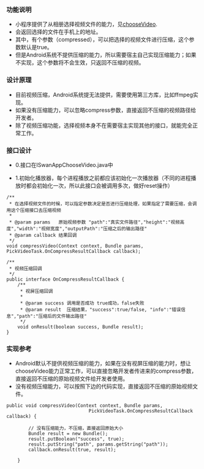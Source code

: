 ### 功能说明

+ 小程序提供了从相册选择视频文件的能力，见[chooseVideo](https://smartprogram.baidu.com/docs/develop/api/media_video/#chooseVideo/).
+ 会返回选择的文件在手机上的地址。
+ 其中，有个参数（compressed），可以把选择的视频文件进行压缩，这个参数默认是true。
+ 但是Android系统不提供压缩的能力，所以需要宿主自己实现压缩能力；如果不实现，这个参数将不会生效，只返回不压缩的视频。

### 设计原理

+ 目前视频压缩，Android系统提无法提供，需要使用第三方库，比如ffmpeg实现。
+ 如果没有压缩能力，可以忽略compress参数，直接返回不压缩的视频路径给开发者。
+ 除了视频压缩功能，选择视频本身不在需要宿主实现其他的接口，就能完全正常工作。

### 接口设计

+ 0.接口在ISwanAppChooseVideo.java中

+ 1.初始化播放器，每个进程播放之前都应该初始化一次播放器（不同的进程播放时都会初始化一次，所以此接口会被调用多次，做好reset操作）

```
/**
 * 在选择视频文件的时候，可以指定参数决定是否进行压缩处理，如果指定了需要压缩，会调用这个压缩接口去压缩视频
 *
 * @param params   原始视频参数 "path":"真实文件路径","height":"视频高度","width":"视频宽度","outputPath":"压缩之后的输出路径"
 * @param callback 结果回调
 */
void compressVideo(Context context, Bundle params, PickVideoTask.OnCompressResultCallback callback);

/**
 * 视频压缩回调
 */
public interface OnCompressResultCallback {
    /**
     * 视屏压缩回调
     *
     * @param success 调用是否成功 true成功，false失败
     * @param result  压缩结果，"success":true/false, "info":"错误信息","path":"压缩后的文件输出路径"
     */
    void onResult(boolean success, Bundle result);
}
```


### 实现参考
+ Android默认不提供视频压缩的能力，如果在没有视屏压缩的能力时，想让chooseVideo能力正常工作，可以直接忽略开发者传进来的compress参数，直接返回不压缩的原始视频文件给开发者使用。
+ 没有视频压缩能力，可以按照下边的代码实现，直接返回不压缩的原始视频文件。

```
public void compressVideo(Context context, Bundle params,
                              PickVideoTask.OnCompressResultCallback callback) {

        // 没有压缩能力，不压缩，直接返回原始大小
        Bundle result = new Bundle();
        result.putBoolean("success", true);
        result.putString("path", params.getString("path"));
        callback.onResult(true, result);

    }
```